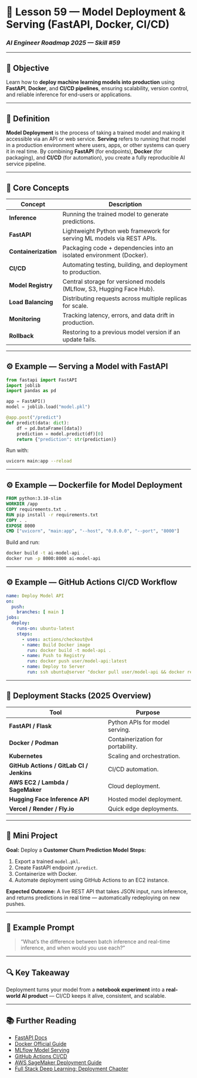 # 🚀 Lesson 59 — Model Deployment & Serving (FastAPI, Docker, CI/CD)

### *AI Engineer Roadmap 2025 — Skill #59*

---

## 🎯 Objective

Learn how to **deploy machine learning models into production** using **FastAPI**, **Docker**, and **CI/CD pipelines**, ensuring scalability, version control, and reliable inference for end-users or applications.

---

## 🧩 Definition

**Model Deployment** is the process of taking a trained model and making it accessible via an API or web service.
**Serving** refers to running that model in a production environment where users, apps, or other systems can query it in real time.
By combining **FastAPI** (for endpoints), **Docker** (for packaging), and **CI/CD** (for automation), you create a fully reproducible AI service pipeline.

---

## 🧠 Core Concepts

| Concept              | Description                                                           |
| -------------------- | --------------------------------------------------------------------- |
| **Inference**        | Running the trained model to generate predictions.                    |
| **FastAPI**          | Lightweight Python web framework for serving ML models via REST APIs. |
| **Containerization** | Packaging code + dependencies into an isolated environment (Docker).  |
| **CI/CD**            | Automating testing, building, and deployment to production.           |
| **Model Registry**   | Central storage for versioned models (MLflow, S3, Hugging Face Hub).  |
| **Load Balancing**   | Distributing requests across multiple replicas for scale.             |
| **Monitoring**       | Tracking latency, errors, and data drift in production.               |
| **Rollback**         | Restoring to a previous model version if an update fails.             |

---

## ⚙️ Example — Serving a Model with FastAPI

```python
from fastapi import FastAPI
import joblib
import pandas as pd

app = FastAPI()
model = joblib.load("model.pkl")

@app.post("/predict")
def predict(data: dict):
    df = pd.DataFrame([data])
    prediction = model.predict(df)[0]
    return {"prediction": str(prediction)}
```

Run with:

```bash
uvicorn main:app --reload
```

---

## ⚙️ Example — Dockerfile for Model Deployment

```dockerfile
FROM python:3.10-slim
WORKDIR /app
COPY requirements.txt .
RUN pip install -r requirements.txt
COPY . .
EXPOSE 8000
CMD ["uvicorn", "main:app", "--host", "0.0.0.0", "--port", "8000"]
```

Build and run:

```bash
docker build -t ai-model-api .
docker run -p 8000:8000 ai-model-api
```

---

## ⚙️ Example — GitHub Actions CI/CD Workflow

```yaml
name: Deploy Model API
on:
  push:
    branches: [ main ]
jobs:
  deploy:
    runs-on: ubuntu-latest
    steps:
      - uses: actions/checkout@v4
      - name: Build Docker image
        run: docker build -t model-api .
      - name: Push to Registry
        run: docker push user/model-api:latest
      - name: Deploy to Server
        run: ssh ubuntu@server "docker pull user/model-api && docker restart model-api"
```

---

## 🧱 Deployment Stacks (2025 Overview)

| Tool                                     | Purpose                           |
| ---------------------------------------- | --------------------------------- |
| **FastAPI / Flask**                      | Python APIs for model serving.    |
| **Docker / Podman**                      | Containerization for portability. |
| **Kubernetes**                           | Scaling and orchestration.        |
| **GitHub Actions / GitLab CI / Jenkins** | CI/CD automation.                 |
| **AWS EC2 / Lambda / SageMaker**         | Cloud deployment.                 |
| **Hugging Face Inference API**           | Hosted model deployment.          |
| **Vercel / Render / Fly.io**             | Quick edge deployments.           |

---

## 📘 Mini Project

**Goal:** Deploy a **Customer Churn Prediction Model**
**Steps:**

1. Export a trained `model.pkl`.
2. Create FastAPI endpoint `/predict`.
3. Containerize with Docker.
4. Automate deployment using GitHub Actions to an EC2 instance.

**Expected Outcome:**
A live REST API that takes JSON input, runs inference, and returns predictions in real time — automatically redeploying on new pushes.

---

## 🧠 Example Prompt

> “What’s the difference between batch inference and real-time inference, and when would you use each?”

---

## 🔍 Key Takeaway

Deployment turns your model from a **notebook experiment** into a **real-world AI product** — CI/CD keeps it alive, consistent, and scalable.

---

## 📚 Further Reading

* [FastAPI Docs](https://fastapi.tiangolo.com/)
* [Docker Official Guide](https://docs.docker.com/get-started/)
* [MLflow Model Serving](https://mlflow.org/docs/latest/models.html)
* [GitHub Actions CI/CD](https://docs.github.com/en/actions)
* [AWS SageMaker Deployment Guide](https://docs.aws.amazon.com/sagemaker/latest/dg/your-algorithms.html)
* [Full Stack Deep Learning: Deployment Chapter](https://fullstackdeeplearning.com/)